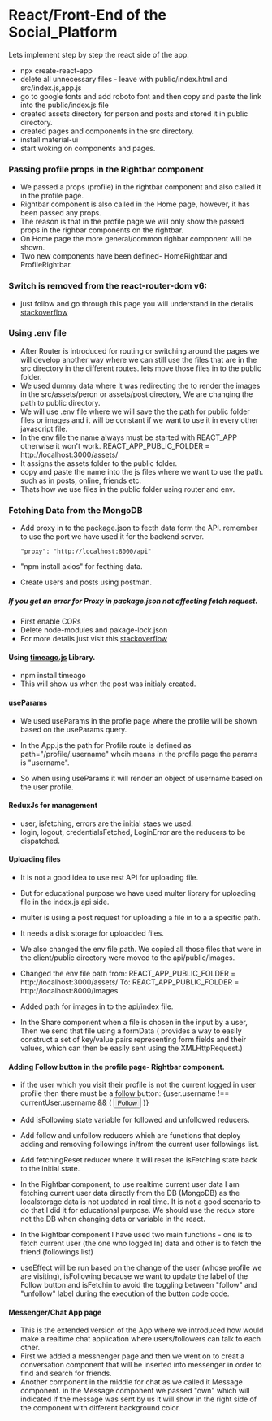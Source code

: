 # React/Front-End of the Social_Platform

Lets implement step by step the react side of the app.

- npx create-react-app
- delete all unnecessary files - leave with public/index.html and src/index.js,app.js
- go to google fonts and add roboto font and then copy and paste the link into the public/index.js file
- created assets directory for person and posts and stored it in public directory.
- created pages and components in the src directory.
- install material-ui
- start woking on components and pages.

### Passing profile props in the Rightbar component

- We passed a props (profile) in the rightbar component and also called it in the profile page.
- Rightbar component is also called in the Home page, however, it has been passed any props.
- The reason is that in the profile page we will only show the passed props in the righbar components on the rightbar.
- On Home page the more general/common righbar component will be shown.
- Two new components have been defined- HomeRightbar and ProfileRightbar.

### Switch is removed from the react-router-dom v6:

- just follow and go through this page you will understand in the details [stackoverflow](https://stackoverflow.com/questions/63124161/attempted-import-error-switch-is-not-exported-from-react-router-dom)

### Using .env file

- After Router is introduced for routing or switching around the pages we will develop another way where we can still use the files that are in the src directory in the different routes. lets move those files in to the public folder.
- We used dummy data where it was redirecting the to render the images in the src/assets/peron or assets/post directory, We are changing the path to public directory.
- We will use .env file where we will save the the path for public folder files or images and it will be constant if we want to use it in every other javascript file.
- In the env file the name always must be started with REACT_APP otherwise it won't work. REACT_APP_PUBLIC_FOLDER = http://localhost:3000/assets/
- It assigns the assets folder to the public folder.
- copy and paste the name into the js files where we want to use the path. such as in posts, online, friends etc.
- Thats how we use files in the public folder using router and env.

### Fetching Data from the MongoDB

- Add proxy in to the package.json to fecth data form the API. remember to use the port we have used it for the backend server.

      "proxy": "http://localhost:8000/api"

- "npm install axios" for fecthing data.
- Create users and posts using postman.

##### If you get an error for Proxy in package.json not affecting fetch request.

- First enable CORs
- Delete node-modules and pakage-lock.json
- For more details just visit this [stackoverflow](https://stackoverflow.com/questions/48291950/proxy-not-working-for-react-and-node)

#### Using [timeago.js](https://www.javascripting.com/view/timeago-js) Library.

- npm install timeago
- This will show us when the post was initialy created.

#### useParams

- We used useParams in the profie page where the profile will be shown based on the useParams query.

- In the App.js the path for Profile route is defined as path="/profile/:username" whcih means in the profile page the params is "username".
- So when using useParams it will render an object of username based on the user profile.

#### ReduxJs for management

- user, isfetching, errors are the initial staes we used.
- login, logout, credentialsFetched, LoginError are the reducers to be dispatched.

#### Uploading files

- It is not a good idea to use rest API for uploading file.
- But for educational purpose we have used multer library for uploading file in the index.js api side.
- multer is using a post request for uploading a file in to a a specific path.
- It needs a disk storage for uploadded files.
- We also changed the env file path. We copied all those files that were in the client/public directory were moved to the api/public/images.
- Changed the env file path from:
  REACT_APP_PUBLIC_FOLDER = http://localhost:3000/assets/
  To:
  REACT_APP_PUBLIC_FOLDER = http://localhost:8000/images

- Added path for images in to the api/index file.
- In the Share component when a file is chosen in the input by a user, Then we send that file using a formData ( provides a way to easily construct a set of key/value pairs representing form fields and their values, which can then be easily sent using the XMLHttpRequest.)

#### Adding Follow button in the profile page- Rightbar component.

- if the user which you visit their profile is not the current logged in user profile then there must be a follow button:
  {user.username !== currentUser.username && (
  <button className="rightbarFollowButton">Follow</button>
  )}

- Add isFollowing state variable for followed and unfollowed reducers.
- Add follow and unfollow reducers which are functions that deploy adding and removing followings in/from the current user followings list.
- Add fetchingReset reducer where it will reset the isFetching state back to the initial state.
- In the Rightbar component, to use realtime current user data I am fetching current user data directly from the DB (MongoDB) as the localstorage data is not updated in real time. It is not a good scenario to do that I did it for educational purpose. We should use the redux store not the DB when changing data or variable in the react.
- In the Rightbar component I have used two main functions - one is to fetch current user (the one who logged In) data and other is to fetch the friend (followings list)
- useEffect will be run based on the change of the user (whose profile we are visiting), isFollowing because we want to update the label of the Follow button and isFetchin to avoid the toggling between "follow" and "unfollow" label during the execution of the button code code.

#### Messenger/Chat App page

- This is the extended version of the App where we introduced how would make a realtime chat application where users/followers can talk to each other.
- First we added a messnenger page and then we went on to creat a conversation component that will be inserted into messenger in order to find and search for friends.
- Another component in the middle for chat as we called it Message component. in the Message component we passed "own" which will indicated if the message was sent by us it will show in the right side of the component with different background color.
